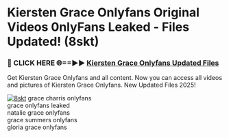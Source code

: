 # Kiersten Grace Onlyfans Original Videos 0nlyFans Leaked - Files Updated! (8skt)

<h3>🔴 CLICK HERE 🌐==►► <a href="https://tinyurl.com/4seja8ks" rel="nofollow">Kiersten Grace Onlyfans Updated Files</a></h3>

Get Kiersten Grace Onlyfans and all content. Now you can access all videos and pictures of Kiersten Grace Onlyfans. New Updated Files 2025!

[![8skt](https://i.imgur.com/EWjZXRe.gif)](https://tinyurl.com/4seja8ks)
grace charris onlyfans<br>
grace onlyfans leaked<br>
natalie grace onlyfans<br>
grace summers onlyfans<br>
gloria grace onlyfans